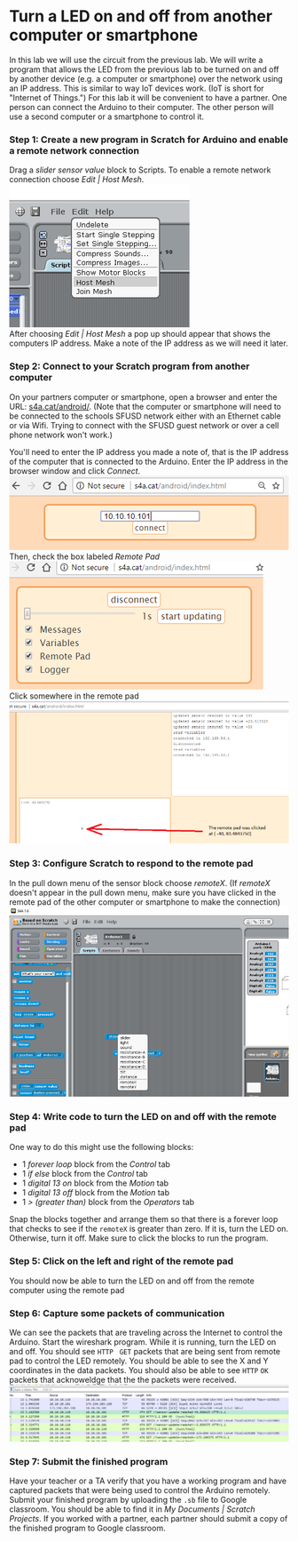 # Turn a LED on and off from another computer or smartphone
In this lab we will use the circuit from the previous lab. We will write a program that allows the LED from the previous lab to be turned on and off by another device (e.g. a computer or smartphone) over the network using an IP address. This is similar to way IoT devices work. (IoT is short for "Internet of Things.") For this lab it will be convenient to have a partner. One person can connect the Arduino to their computer. The other person will use a second computer or a smartphone to control it.
### Step 1: Create a new program in Scratch for Arduino and enable a remote network connection
Drag a *slider sensor value* block to Scripts. To enable a remote network connection choose *Edit | Host Mesh*.   
![](IOT1.png)    
After choosing *Edit | Host Mesh* a pop up should appear that shows the computers IP address. Make a note of the IP address as we will need it later.   
   
### Step 2: Connect to your Scratch program from another computer
On your partners computer or smartphone, open a browser and enter the URL: [s4a.cat/android/](http://s4a.cat/android/index.html). (Note that the computer or smartphone will need to be connected to the schools SFUSD network either with an Ethernet cable or via Wifi. Trying to connect with the SFUSD guest network or over a cell phone network won't work.)   

You'll need to enter the IP address you made a note of, that is the IP address of the computer that is connected to the Arduino. Enter the IP address in the browser window and click *Connect*.   
![](IOT1half.png)   
Then, check the box labeled *Remote Pad*   
![](IOT2.png)   
Click somewhere in the remote pad   
![](IOT3.png)   

### Step 3: Configure Scratch to respond to the remote pad
In the pull down menu of the sensor block choose *remoteX*. (If *remoteX* doesn't appear in the pull down menu, make sure you have clicked in the remote pad of the other computer or smartphone to make the connection)  
![](IOT4.png)   
  

### Step 4: Write code to turn the LED on and off with the remote pad
One way to do this might use the following blocks:
- 1 *forever loop* block from the *Control* tab
- 1 *if else* block from the *Control* tab
- 1 *digital 13 on* block from the *Motion* tab
- 1 *digital 13 off* block from the *Motion* tab
- 1 *> (greater than)* block from the *Operators* tab  

Snap the blocks together and arrange them so that there is a forever loop that checks to see if the `remoteX` is greater than zero. If it is, turn the LED on. Otherwise, turn it off. Make sure to click the blocks to run the program.
 

### Step 5: Click on the left and right of the remote pad
You should now be able to turn the LED on and off from the remote computer using the remote pad 

### Step 6: Capture some packets of communication
We can see the packets that are traveling across the Internet to control the Arduino. Start the wireshark program. While it is running, turn the LED on and off. You should see `HTTP ` `GET` packets that are being sent from remote pad to control the LED remotely. You should be able to see the X and Y coordinates in the data packets. You should also be able to see `HTTP` `OK` packets that acknoweldge that the the packets were received.                  
![](IOT8.png)

### Step 7: Submit the finished program
Have your teacher or a TA verify that you have a working program and have captured packets that were being used to control the Arduino remotely. Submit your finished program by uploading the `.sb` file to Google classroom. You should be able to find it in *My Documents | Scratch Projects*. If you worked with a partner, each partner should submit a copy of the finished program to Google classroom. 
